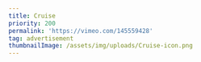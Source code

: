 ```yaml
---
title: Cruise
priority: 200
permalink: 'https://vimeo.com/145559428'
tag: advertisement
thumbnailImage: /assets/img/uploads/Cruise-icon.png
---
```


